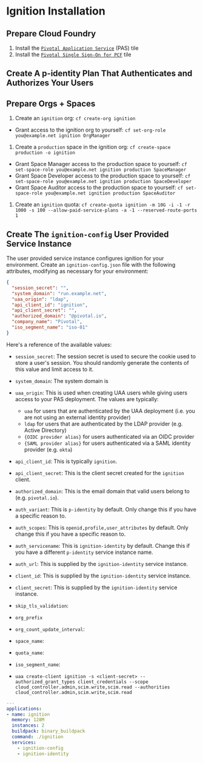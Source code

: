 # Ignition Installation

## Prepare Cloud Foundry

1. Install the [`Pivotal Application Service`](https://network.pivotal.io/products/elastic-runtime) (PAS) tile
1. Install the [`Pivotal Single Sign-On for PCF`](https://network.pivotal.io/products/pivotal_single_sign-on_service) tile

## Create A p-identity Plan That Authenticates and Authorizes Your Users



## Prepare Orgs + Spaces

1. Create an `ignition` org: `cf create-org ignition`
  * Grant access to the ignition org to yourself: `cf set-org-role you@example.net ignition OrgManager`
1. Create a `production` space in the ignition org: `cf create-space production -o ignition`
  * Grant Space Manager access to the production space to yourself: `cf set-space-role you@example.net ignition production SpaceManager`
  * Grant Space Developer access to the production space to yourself: `cf set-space-role you@example.net ignition production SpaceDeveloper`
  * Grant Space Auditor access to the production space to yourself: `cf set-space-role you@example.net ignition production SpaceAuditor`
1. Create an `ignition` quota: `cf create-quota ignition -m 10G -i -1 -r 1000 -s 100 --allow-paid-service-plans -a -1 --reserved-route-ports 1`

## Create The `ignition-config` User Provided Service Instance

The user provided service instance configures ignition for your environment. Create an `ignition-config.json` file with the following attributes, modifying as necessary for your environment:

```json
{
  "session_secret": "",
  "system_domain": "run.example.net",
  "uaa_origin": "ldap",
  "api_client_id": "ignition",
  "api_client_secret": "",
  "authorized_domain": "@pivotal.io",
  "company_name": "Pivotal",
  "iso_segment_name": "iso-01"
}
```

Here's a reference of the available values:

* `session_secret`: The session secret is used to secure the cookie used to store a user's session. You should randomly generate the contents of this value and limit access to it.
* `system_domain`: The system domain is
* `uaa_origin`: This is used when creating UAA users while giving users access to your PAS deployment. The values are typically:
  * `uaa` for users that are authenticated by the UAA deployment (i.e. you are not using an external identity provider)
  * `ldap` for users that are authenticated by the LDAP provider (e.g. Active Directory)
  * `{OIDC provider alias}` for users authenticated via an OIDC provider
  * `{SAML provider alias}` for users authenticated via a SAML identity provider (e.g. `okta`)
* `api_client_id`: This is typically `ignition`.
* `api_client_secret`: This is the client secret created for the `ignition` client.
* `authorized_domain`: This is the email domain that valid users belong to (e.g. `pivotal.io`).
* `auth_variant`: This is `p-identity` by default. Only change this if you have a specific reason to.
* `auth_scopes`: This is `openid,profile,user_attributes` by default. Only change this if you have a specific reason to.
* `auth_servicename`: This is `ignition-identity` by default. Change this if you have a different `p-identity` service instance name.
* `auth_url`: This is supplied by the `ignition-identity` service instance.
* `client_id`: This is supplied by the `ignition-identity` service instance.
* `client_secret`: This is supplied by the `ignition-identity` service instance.
* `skip_tls_validation`:
* `org_prefix`
* `org_count_update_interval`:
* `space_name`:
* `quota_name`:
* `iso_segment_name`:

* `uaa create-client ignition -s <client-secret> --authorized_grant_types client_credentials --scope cloud_controller.admin,scim.write,scim.read --authorities cloud_controller.admin,scim.write,scim.read`

```yml
---
applications:
- name: ignition
  memory: 128M
  instances: 2
  buildpack: binary_buildpack
  command: ./ignition
  services:
    - ignition-config
    - ignition-identity
```
